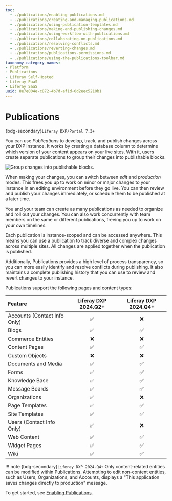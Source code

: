 ```yaml
---
toc:
  - ./publications/enabling-publications.md
  - ./publications/creating-and-managing-publications.md
  - ./publications/using-publication-templates.md
  - ./publications/making-and-publishing-changes.md
  - ./publications/using-workflow-with-publications.md
  - ./publications/collaborating-on-publications.md
  - ./publications/resolving-conflicts.md
  - ./publications/reverting-changes.md
  - ./publications/publications-permissions.md
  - ./publications/using-the-publications-toolbar.md
taxonomy-category-names:
- Platform
- Publications
- Liferay Self-Hosted
- Liferay PaaS
- Liferay SaaS
uuid: 8e7e004e-c872-4b7d-af1d-0d2eec5210b1
---
```


# Publications

{bdg-secondary}`Liferay DXP/Portal 7.3+`

You can use *Publications* to develop, track, and publish changes across your DXP instance. It works by creating a database column to determine which version of your content appears on your live sites. With it, users create separate publications to group their changes into publishable blocks.

![Group changes into publishable blocks.](./publications/images/01.png)

When making your changes, you can switch between *edit* and *production* modes. This frees you up to work on minor or major changes to your instance in an editing environment before they go live. You can then review and publish your changes immediately, or schedule them to be published at a later time.

You and your team can create as many publications as needed to organize and roll out your changes. You can also work concurrently with team members on the same or different publications, freeing you up to work on your own timelines.

Each publication is instance-scoped and can be accessed anywhere. This means you can use a publication to track diverse and complex changes across multiple sites. All changes are applied together when the publication is published.

Additionally, Publications provides a high level of process transparency, so you can more easily identify and resolve conflicts during publishing. It also maintains a complete publishing history that you can use to review and revert changes to your instance.

Publications support the following pages and content types:

| Feature                      | Liferay DXP 2024.Q2+ | Liferay DXP 2024.Q4+ |
|:-----------------------------|:--------------------:|:--------------------:|
| Accounts (Contact Info Only) |          ✅          |          ❌          |
| Blogs                        |          ✅          |          ✅          |
| Commerce Entities            |          ❌          |          ❌          |
| Content Pages                |          ✅          |          ✅          |
| Custom Objects               |          ❌          |          ❌          |
| Documents and Media          |          ✅          |          ✅          |
| Forms                        |          ✅          |          ✅          |
| Knowledge Base               |          ✅          |          ✅          |
| Message Boards               |          ✅          |          ✅          |
| Organizations                |          ✅          |          ❌          |
| Page Templates               |          ✅          |          ✅          |
| Site Templates               |          ✅          |          ✅          |
| Users (Contact Info Only)    |          ✅          |          ❌          |
| Web Content                  |          ✅          |          ✅          |
| Widget Pages                 |          ✅          |          ✅          |
| Wiki                         |          ✅          |          ✅          |

!!! note
    {bdg-secondary}`Liferay DXP 2024.Q4+` Only content-related entities can be modified within Publications. Attempting to edit non-content entities, such as Users, Organizations, and Accounts, displays a "This application saves changes directly to production" message.

To get started, see [Enabling Publications](./publications/enabling-publications.md).
